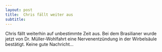 ```yaml
---
layout: post
title:  Chris fällt weiter aus
subtitle:  
---
```


Chris fällt weiterhin auf unbestimmte Zeit aus. Bei dem Brasilianer wurde jetzt von Dr. Müller-Wohlfahrt eine Nervenentzündung in der Wirbelsäule bestätigt. Keine gute Nachricht...


